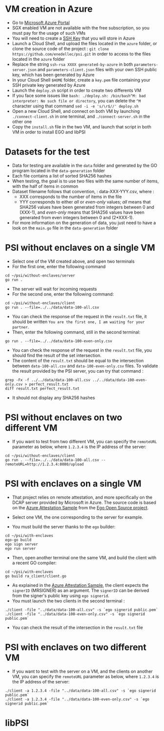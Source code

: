 # VM creation in Azure
- Go to [Microsoft Azure Portal](https://portal.azure.com)
- SGX enabled VM are not available with the free subscription, so you must pay for the usage of such VMs
- You will need to create a [SSH Key](https://portal.azure.com/#view/HubsExtension/BrowseResource/resourceType/Microsoft.Compute%2FsshPublicKeys) that you will store in Azure
- Launch a Cloud Shell, and upload the files located in the `azure` folder, or clone the source code of the project : `git clone https://github.com/enedellec/psi.git` in order to access to the files located in the `azure` folder
- Replace the string `ssh-rsa XXXX generated-by-azure` in both `parameters-server.json` and `parameters-client.json` files with your own SSH public key, which has been generated by Azure
- In your Cloud Shell `$HOME` folder, create a `key.pem` file containing your SSH private key generated by Azure 
- Launch the `deploy.sh` script in order to create two differents VM
- If you face some issues like `bash: ./deploy.sh: /bin/bash^M: bad interpreter: No such file or directory`, you can delete the `^M` character using that command `sed -i -e 's/\r$//' deploy.sh`
- Open a new Cloud Shell, and connect on both VM by launching `./connect-client.sh` in one terminal, and `./connect-server.sh` in the other one
- Copy the `install.sh` file in the two VM, and launch that script in both VM in order to install EGO and libPSI

# Datasets for the test
- Data for testing are available in the `data` folder and generated by the GO program located in the `data-generation` folder
- Each file contains a list of sorted SHA256 hashes
- When testing, the goal is to use two files with the same number of items, with the half of items in common
- Dataset filename follows that convention, : data-XXX-YYY.csv, where :
    - XXX corresponds to the number of items in the file
    - YYY corresponds to either *all* or *even-only* values; *all* means that SHA256 values have been generated from integers between 0 and (XXX-1), and *even-only* means that SHA256 values have been generated from even integers between 0 and (2*XXX-1).
- For more information on the generation of data, you just need to have a look on the `main.go` file in the `data-generation` folder
 
# PSI without enclaves on a single VM
- Select one of the VM created above, and open two terminals
- For the first one, enter the following command
```
cd ~/psi/without-enclaves/server
go run .
```
- The server will wait for incoming requests 
- For the second one, enter the following command:
```
cd ~/psi/without-enclaves/client
go run . --file=../../data/data-100-all.csv
```
- You can check the response of the request in the `result.txt` file, it should be written `You are the first one, I am waiting for your partner`.
- Then, enter the following command, still in the second terminal:
```
go run . --file=../../data/data-100-even-only.csv
```
- You can check the response of the request in the `result.txt` file, you should find the result of the set intersection.
- The content of the `result.txt` should be equal to the intersection between `data-100-all.csv` and `data-100-even-only.csv` files. To validate the result provided by the PSI server, you can try that command :
```
grep -Fx -f ../../data/data-100-all.csv ../../data/data-100-even-only.csv > perfect_result.txt
diff result.txt perfect_result.txt
```
- It should not display any SHA256 hashes


# PSI without enclaves on two different VM
- If you want to test from two different VM, you can specify the `remoteURL` parameter as below, where `1.2.3.4` is the IP address of the server:
```
cd ~/psi/without-enclaves/client
go run . --file=../../data/data-100-all.csv --remoteURL=http://1.2.3.4:8080/upload
```

# PSI with enclaves on a single VM
- That project relies on remote attestation, and more specifically on the DCAP server provided by Microsoft in Azure. The source code is based on the [Azure Attestation Sample](https://github.com/edgelesssys/ego/tree/master/samples/azure_attestation) from the [Ego Open Source project](https://github.com/edgelesssys/ego).

- Select one VM, the one corresponding to the server for example.
- You must build the server thanks to the `ego` builder:
```
cd ~/psi/with-enclaves
ego-go build
ego sign server
ego run server
```
- Then, open another terminal one the same VM, and build the client with a recent GO compiler:
```
cd ~/psi/with-enclaves
go build ra_client/client.go
```
- As explained in the [Azure Attestation Sample](https://github.com/edgelesssys/ego/tree/master/samples/azure_attestation), the client expects the `signerID` (MRSIGNER) as an argument. The `signerID` can be derived from the signer's public key using `ego signerid`. 
- You must launch the two clients in the second terminal :
```
./client -file "../data/data-100-all.csv" -s `ego signerid public.pem`
./client -file "../data/data-100-even-only.csv" -s `ego signerid public.pem`
```
- You can check the result of the intersection in the `result.txt` file 

# PSI with enclaves on two different VM
- If you want to test with the server on a VM, and the clients on another VM, you can specify the `remoteURL` parameter as below, where `1.2.3.4` is the IP address of the server:
```
./client -a 1.2.3.4 -file "../data/data-100-all.csv" -s `ego signerid public.pem`
./client -a 1.2.3.4 -file "../data/data-100-even-only.csv" -s `ego signerid public.pem`
```
# libPSI

